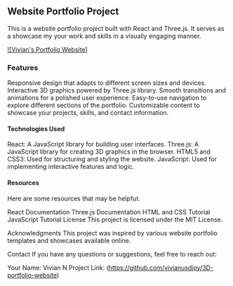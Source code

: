 ## Website Portfolio Project
This is a website portfolio project built with React and Three.js. It serves as a showcase my your work and skills in a visually engaging manner.

[![Vivian's Portfolio Website]]([https://example.com/video-url](https://drive.google.com/file/d/129kHzk3JkRokzNmskjBCzEROvFFUj_Fm/view?usp=drive_link))

### Features
Responsive design that adapts to different screen sizes and devices.
Interactive 3D graphics powered by Three.js library.
Smooth transitions and animations for a polished user experience.
Easy-to-use navigation to explore different sections of the portfolio.
Customizable content to showcase your projects, skills, and contact information.

#### Technologies Used
React: A JavaScript library for building user interfaces.
Three.js: A JavaScript library for creating 3D graphics in the browser.
HTML5 and CSS3: Used for structuring and styling the website.
JavaScript: Used for implementing interactive features and logic.

#### Resources
Here are some resources that may be helpful:

React Documentation
Three.js Documentation
HTML and CSS Tutorial
JavaScript Tutorial
License
This project is licensed under the MIT License.

Acknowledgments
This project was inspired by various website portfolio templates and showcases available online.

Contact
If you have any questions or suggestions, feel free to reach out:

Your Name: Vivian N
Project Link: (https://github.com/vivianusdjpy/3D-portfolio-website)
